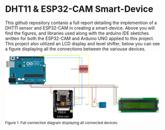 # DHT11 & ESP32-CAM Smart-Device
This github repository contanis a full report detailing the implemention of a DHT11 sensor and ESP32-CAM in creating a smart-device. Above you will find the figures, and libraries used along with the arduino IDE sketches written for both the ESP32-CAM and Arduino UNO applied to this project. This project also utilized an LCD display and level shifter, below you can see a figure displaying all the connections between the variouse devices.
<br />
![figure1](./figures/Figure1.png)
<br />
<sup>Figure 1. Full connection diagram displaying all connected devices.</sup>

